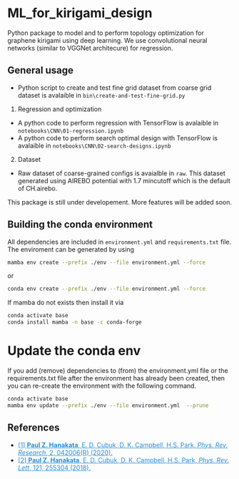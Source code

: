 # ML_for_kirigami_design
Python package to model and to perform topology optimization for graphene kirigami using deep learning. We use convolutional neural networks (similar to VGGNet architecure) for regression. 

## General usage 

* Python script to create and test fine grid dataset from coarse grid dataset is avalaible in `bin\create-and-test-fine-grid.py`

1. Regression and optimization 
* A python code to perform regression with TensorFlow is avalaible in `notebooks\CNN\01-regression.ipynb`
* A python code to perform search optimal design with TensorFlow is avalaible in `notebooks\CNN\02-search-designs.ipynb`

2. Dataset 
* Raw dataset of coarse-grained configs is avaialble in `raw`. This dataset generated using AIREBO potential with 1.7 mincutoff which is the default of CH.airebo.


This package is still under developement. More features will be added soon.

## Building the conda environment

All dependencies are included in `environment.yml` and `requirements.txt` file. The enviroment can be generated by using 

```bash
mamba env create --prefix ./env --file environment.yml --force
```
or 
```bash
conda env create --prefix ./env --file environment.yml --force
```
If mamba do not exists then install it via
```bash
conda activate base
conda install mamba -n base -c conda-forge
```

# Update the conda env

If you add (remove) dependencies to (from) the environment.yml file or the requirements.txt file
after the environment has already been created, then you can re-create the environment with the
following command.

```bash
conda activate base
mamba env update --prefix ./env --file environment.yml  --prune
```

## References
* <a href="https://journals.aps.org/prresearch/abstract/10.1103/PhysRevResearch.2.042006" style="color:#268cd7">[1] **Paul Z. Hanakata**, E. D. Cubuk, D. K. Campbell, H.S. Park, *Phys. Rev. Research*, 2, 042006(R) (2020).</a>
* <a href="https://journals.aps.org/prl/abstract/10.1103/PhysRevLett.121.255304" style="color:#268cd7">[2] **Paul Z. Hanakata**, E. D. Cubuk, D. K. Campbell, H.S. Park, *Phys. Rev. Lett*, 121, 255304  (2018).</a>


